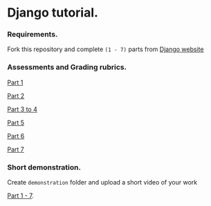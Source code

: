 # Django tutorial.

### Requirements.

Fork this repository and complete `(1 - 7)` parts from [Django website](https://docs.djangoproject.com/en/3.0/intro/)

### Assessments and Grading rubrics.

[Part 1](https://forms.gle/nD8xbEkVHDhe7git9)

[Part 2](https://forms.gle/jG3CJMD45FhnjHnL9)

[Part 3 to 4](https://forms.gle/p93n4Pu7EqY9coqa8)

[Part 5](https://forms.gle/1WnPW5gBc7wG2A7g8)

[Part 6](https://forms.gle/ZfGBJXoVVNGeiZ1M7)

[Part 7](https://forms.gle/dWP87aiuNo67YkTQ9)

### Short demonstration.

Create `demonstration` folder and upload a short video of your work

[Part 1 - 7](demonstration/emelyn-part1-7.mp4).

